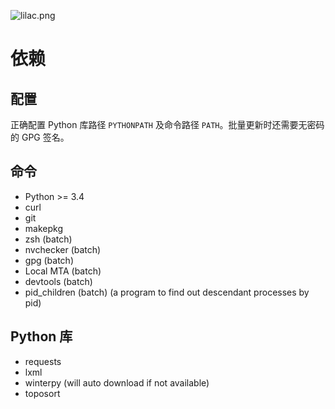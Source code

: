 ![lilac.png](https://github.com/archlinuxcn/artworks/raw/master/lilac-logo/blue-purple.png)

依赖
====

配置
----

正确配置 Python 库路径 `PYTHONPATH` 及命令路径 `PATH`。批量更新时还需要无密码的 GPG 签名。

命令
----

* Python >= 3.4
* curl
* git
* makepkg
* zsh (batch)
* nvchecker (batch)
* gpg (batch)
* Local MTA (batch)
* devtools (batch)
* pid_children (batch) (a program to find out descendant processes by pid)

Python 库
---------

* requests
* lxml
* winterpy (will auto download if not available)
* toposort
